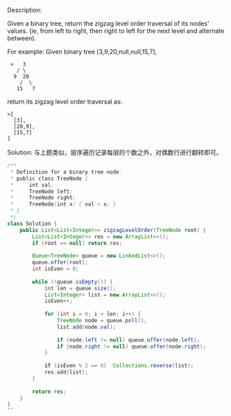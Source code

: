 Description:

Given a binary tree, return the zigzag level order traversal of its nodes' values. (ie, from left to right, then right to left for the next level and alternate between).

For example:
Given binary tree [3,9,20,null,null,15,7],
```
 >   3
   / \
  9  20
    /  \
   15   7
```
return its zigzag level order traversal as:
```
>[
  [3],
  [20,9],
  [15,7]
]
```
Solution:
与上题类似，层序遍历记录每层的个数之外，对偶数行进行翻转即可。

```java
/**
 * Definition for a binary tree node.
 * public class TreeNode {
 *     int val;
 *     TreeNode left;
 *     TreeNode right;
 *     TreeNode(int x) { val = x; }
 * }
 */
class Solution {
    public List<List<Integer>> zigzagLevelOrder(TreeNode root) {
        List<List<Integer>> res = new ArrayList<>();
        if (root == null) return res;
        
        Queue<TreeNode> queue = new LinkedList<>();
        queue.offer(root);
        int isEven = 0;
        
        while (!queue.isEmpty()) {
            int len = queue.size();
            List<Integer> list = new ArrayList<>();
            isEven++;
            
            for (int i = 0; i < len; i++) {
                TreeNode node = queue.poll();
                list.add(node.val);
                
                if (node.left != null) queue.offer(node.left);
                if (node.right != null) queue.offer(node.right);
            }
            
            if (isEven % 2 == 0)  Collections.reverse(list);
            res.add(list);
        }
        
        return res;
    }
}
``